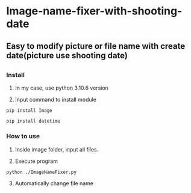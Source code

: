 # Image-name-fixer-with-shooting-date

## Easy to modify picture or file name with create date(picture use shooting date)  
  
##  

##  



### Install 
1. In my case, use python 3.10.6 version

2. Input command to install module 
```
pip install Image
```
```
pip install datetime
```
   
### How to use 

1. Inside image folder, input all files.

2. Execute program
```
python ./ImageNameFixer.py
```

3. Automatically change file name